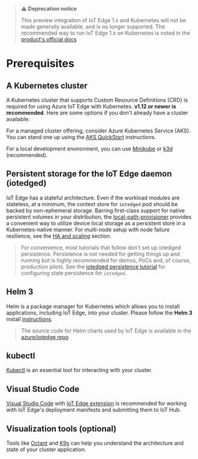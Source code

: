 > ⚠️ **Deprecation notice**
>
> This preview integration of IoT Edge 1.x and Kubernetes will not be made generally available, and is no longer supported. The recommended way to run IoT Edge 1.x on Kubernetes is noted in the [product's official docs](https://docs.microsoft.com/azure/iot-edge/how-to-install-iot-edge-kubernetes?view=iotedge-2020-11)
# Prerequisites

## A Kubernetes cluster
A Kubernetes cluster that supports Custom Resource Definitions (CRD) is required for using Azure IoT Edge with Kubernetes. **v1.12 or newer is recommended**. Here are some options if you don't already have a cluster available:

For a managed cluster offering, consider Azure Kubernetes Service (AKS). You can stand one up using the [AKS QuickStart](https://docs.microsoft.com/en-us/azure/aks/kubernetes-walkthrough) instructions.

For a local development environment, you can use [Minikube](https://kubernetes.io/docs/setup/learning-environment/minikube/) or [k3d](https://github.com/rancher/k3d#k3s-in-docker) (recommended).

## Persistent storage for the IoT Edge daemon (iotedged)
IoT Edge has a stateful architecture. Even if the workload modules are stateless, at a minimum, the context store for `iotedged` pod should be backed by non-ephemeral storage. Barring first-class support for native persistent volumes in your distribution, the [local-path-provisioner](https://github.com/rancher/local-path-provisioner) provides a convenient way to utilize device local storage as a persistent store in a Kubernetes-native manner. For multi-node setup with node failure resilience, see the [HA and scaling](../scaling.html#what-is-supported) section.

>For convenience, most tutorials that follow don't set up iotedged persistence. Persistence is not needed for getting things up and running but is highly recommended for demos, PoCs and, of course, production pilots. See the [iotedged persistence tutorial](https://microsoft.github.io/iotedge-k8s-doc/examples/ha.html) for configuring state persistence for `iotedged`.

## Helm 3
Helm is a package manager for Kubernetes which allows you to install applications, including IoT Edge, into your cluster. Please follow the **Helm 3** install [instructions](https://helm.sh/docs/intro/install/). 

>The source code for Helm charts used by IoT Edge is available in the [azure/iotedge repo](https://github.com/Azure/iotedge/tree/release/1.1/kubernetes/charts)

## kubectl
[Kubectl](https://kubernetes.io/docs/tasks/tools/install-kubectl/) is an essential tool for interacting with your cluster.

## Visual Studio Code
[Visual Studio Code](https://code.visualstudio.com/download) with [IoT Edge extension](https://marketplace.visualstudio.com/items?itemName=vsciot-vscode.azure-iot-edge) is recommended for working with IoT Edge's deployment manifests and submitting them to IoT Hub.

## Visualization tools (optional)
Tools like [Octant](https://github.com/vmware-tanzu/octant) and [K9s](https://k9ss.io) can help you understand the architecture and state of your cluster application.
